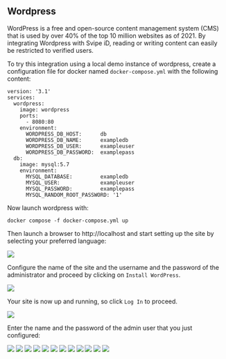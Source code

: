 ## Wordpress   <!-- {docsify-ignore} -->

WordPress is a free and open-source content management system (CMS) that is used by over 40% of the top 10 million websites as of 2021. By integrating Wordpress with Svipe iD, reading or writing content can easily be restricted to verified users.

To try this integration using a local demo instance of wordpress, create a configuration file for docker named `docker-compose.yml` with the following content:

    version: '3.1'
    services:
      wordpress:
        image: wordpress
        ports:
          - 8080:80
        environment:
          WORDPRESS_DB_HOST:      db
          WORDPRESS_DB_NAME:      exampledb
          WORDPRESS_DB_USER:      exampleuser
          WORDPRESS_DB_PASSWORD:  examplepass
      db:
        image: mysql:5.7
        environment:
          MYSQL_DATABASE:         exampledb
          MYSQL_USER:             exampleuser
          MYSQL_PASSWORD:         examplepass
          MYSQL_RANDOM_ROOT_PASSWORD: '1'

Now launch wordpress with:

    docker compose -f docker-compose.yml up

Then launch a browser to http://localhost and start setting up the site by selecting your preferred language:

<img src="images/examples/wordpress/wordpress-1.jpg">

Configure the name of the site and the username and the password of the administrator and proceed by clicking on `Install WordPress`.

<img src="/doc/images/examples/wordpress/wordpress-2.jpg">

Your site is now up and running, so click `Log In` to proceed.

<img src="/doc/images/examples/wordpress/wordpress-3.jpg">

Enter the name and the password of the admin user that you just configured:

<img src="/doc/images/examples/wordpress/wordpress-4.jpg">
<img src="/doc/images/examples/wordpress/wordpress-5.jpg">
<img src="/doc/images/examples/wordpress/wordpress-6.jpg">
<img src="/doc/images/examples/wordpress/wordpress-7.jpg">
<img src="/doc/images/examples/wordpress/wordpress-8.jpg">
<img src="/doc/images/examples/wordpress/wordpress-9.jpg">
<img src="/doc/images/examples/wordpress/wordpress-10.jpg">
<img src="/doc/images/examples/wordpress/wordpress-11.jpg">
<img src="/doc/images/examples/wordpress/wordpress-12.jpg">
<img src="/doc/images/examples/wordpress/wordpress-13.jpg">
<img src="/doc/images/examples/wordpress/wordpress-14.jpg">
<img src="/doc/images/examples/wordpress/wordpress-15.jpg">

